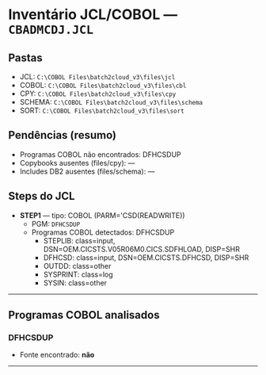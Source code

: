 # Inventário JCL/COBOL — `CBADMCDJ.JCL`

## Pastas
- JCL: `C:\COBOL Files\batch2cloud_v3\files\jcl`
- COBOL: `C:\COBOL Files\batch2cloud_v3\files\cbl`
- CPY: `C:\COBOL Files\batch2cloud_v3\files\cpy`
- SCHEMA: `C:\COBOL Files\batch2cloud_v3\files\schema`
- SORT: `C:\COBOL Files\batch2cloud_v3\files\sort`

## Pendências (resumo)
- Programas COBOL não encontrados: DFHCSDUP
- Copybooks ausentes (files/cpy): —
- Includes DB2 ausentes (files/schema): —

## Steps do JCL
- **STEP1** — tipo: COBOL  (PARM='CSD(READWRITE))
  - PGM: `DFHCSDUP`
  - Programas COBOL detectados: DFHCSDUP
    - STEPLIB: class=input, DSN=OEM.CICSTS.V05R06M0.CICS.SDFHLOAD, DISP=SHR
    - DFHCSD: class=input, DSN=OEM.CICSTS.DFHCSD, DISP=SHR
    - OUTDD: class=other
    - SYSPRINT: class=log
    - SYSIN: class=other

---
## Programas COBOL analisados
### DFHCSDUP
- Fonte encontrado: **não**

---